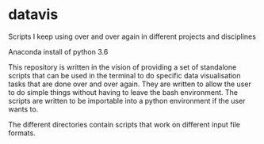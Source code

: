 # datavis
Scripts I keep using over and over again in different projects and disciplines

Anaconda install of python 3.6

This repository is written in the vision of providing a set of standalone scripts that can be used in the terminal to do specific data visualisation tasks that are done over and over again. They are written to allow the user to do simple things without having to leave the bash environment. The scripts are written to be importable into a python environment if the user wants to. 

The different directories contain scripts that work on different input file formats. 
